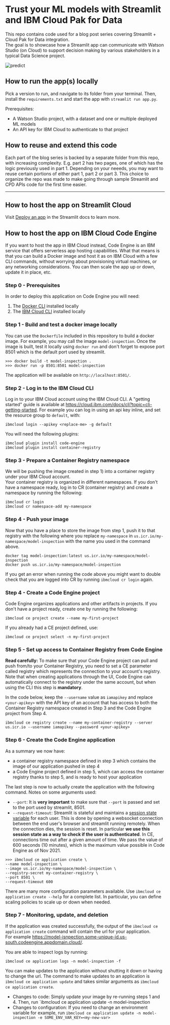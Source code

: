 # Trust your ML models with Streamlit and IBM Cloud Pak for Data

This repo contains code used for a blog post series covering Streamlit + Cloud Pak for Data integration.  
The goal is to showcase how a Streamlit app can communicate with Watson Studio (on Cloud) to support decision making by various stakeholders in a typical Data Science project.

![predict](https://user-images.githubusercontent.com/18315500/151985079-7b834f4d-e5de-4d2c-85ef-cf0354591783.gif)

## How to run the app(s) locally

Pick a version to run, and navigate to its folder from your terminal. Then, install the `requirements.txt` and start the app with `streamlit run app.py`.

Prerequisites:
- A Watson Studio project, with a dataset and one or multiple deployed ML models
- An API key for IBM Cloud to authenticate to that project

## How to reuse and extend this code

Each part of the blog series is backed by a separate folder from this repo, with increasing complexity. E.g. part 2 has two pages, one of which has the logic previously used in part 1. Depending on your neeeds, you may want to reuse certain portions of either part 1, part 2 or part 3. This choice to organize the repo was made to make going through sample Streamlit and CPD APIs code for the first time easier.

---

## How to host the app on Streamlit Cloud

Visit [Deploy an app](https://docs.streamlit.io/streamlit-cloud/get-started/deploy-an-app) in the Streamlit docs to learn more.

## How to host the app on IBM Cloud Code Engine

If you want to host the app in IBM Cloud instead, Code Engine is an IBM service that offers serverless app hosting capabilities. What that means is that you can build a Docker image and host it as on IBM Cloud with a few CLI commands, without worrying about provisioning virtual machines, or any networking considerations. You can then scale the app up or down, update it in place, etc. 

### Step 0 - Prerequisites

In order to deploy this application on Code Engine you will need:
1. The [Docker CLI](https://docs.docker.com/get-docker/) installed locally
2. The [IBM Cloud CLI](https://cloud.ibm.com/docs/cli?topic=cli-install-ibmcloud-cli) installed locally

### Step 1 - Build and test a docker image locally
You can use the `Dockerfile` included in this repository to build a docker image. For example, you may call the image
`model-inspection`. Once the image is built, test it locally using `docker run` and don't forget to expose port 8501 which is the default port used by streamlit.

```
>>> docker build -t model-inspection .
>>> docker run -p 8501:8501 model-inspection
```

The application will be available on `http://localhost:8501/`.

### Step 2 - Log in to the IBM Cloud CLI
Log in to your IBM Cloud account using the IBM Cloud CLI. A "getting started" guide is available at https://cloud.ibm.com/docs/cli?topic=cli-getting-started.
For example you can log in using an api key inline, and set the resource group to `default`, with:
```
ibmcloud login --apikey <replace-me> -g default
```

You will need the following plugins:
```
ibmcloud plugin install code-engine
ibmcloud plugin install container-registry
```

### Step 3 - Prepare a Container Registry namespace
We will be pushing the image created in step 1) into a container registry under your IBM Cloud account.  
Your container registry is organized in different namespaces. If you don't have a namespace ready, log in to CR (container registry) and create a namespace
by running the following:
```
ibmcloud cr login
ibmcloud cr namespace-add my-namespace
```

### Step 4 - Push your image
Now that you have a place to store the image from step 1, push it to that registry with the following where you replace `my-namespace` in `us.icr.io/my-namespace/model-inspection` with the name you used in the command above.
```
docker tag model-inspection:latest us.icr.io/my-namespace/model-inspection
docker push us.icr.io/my-namespace/model-inspection
```

If you get an error when running the code above you might want to double check that you are logged into CR by running `ibmcloud cr login` again.

### Step 4 - Create a Code Engine project
Code Engine organizes applications and other artifacts in projects. If you don't have a project ready, create one by running the following:
```
ibmcloud ce project create --name my-first-project
```
If you already had a CE project defined, use:
```
ibmcloud ce project select -n my-first-project
```

### Step 5 - Set up access to Container Registry from Code Engine
**Read carefully:** To make sure that your Code Engine project can pull and push from/to your Container Registry, you need to set a CE parameter called registry which represents the connection to your account's registry. Note that when creating applications through the UI, Code Engine can automatically connect to the registry under the same account, but when using the CLI this step is **mandatory**.

In the code below, keep the `--username` value as `iamapikey` and replace `<your-apikey>` with the API key of an account that has access to both the Container Registry namespace created in Step 3 and the Code Engine project from Step 4.
```
ibmcloud ce registry create --name my-container-registry --server us.icr.io --username iamapikey --password <your-apikey>
```

### Step 6 - Create the Code Engine application
As a summary we now have:
- a container registry namespace defined in step 3 which contains the image of our application pushed in step 4
- a Code Engine project defined in step 5, which can access the container registry thanks to step 5, and is ready to host your application

The last step is now to actually create the application with the following command. Notes on some arguments used:
- `--port`: It is **very important** to make sure that `--port` is passed and set to the port used by streamlit, 8501.
- `--request-timeout`: Streamlit is stateful and maintains a [session state variable](https://docs.streamlit.io/library/api-reference/session-state) for each user. This is done by opening a websocket connection between the end user's browser
  and streamlit running remotely. When the connection dies, the session is reset. In particular **we use this session state as a way to check if the user is authenticated**. In CE, connections time out after a given amount of time. We pass
  the value of 600 seconds (10 minutes), which is the maximum value possible in Code Engine as of Nov 2021.

```
>>> ibmcloud ce application create \                                                
--name model-inspection \
--image us.icr.io/my-namespace/model-inspection \
--registry-secret my-container-registry \
--port 8501 \
--request-timeout 600
```

There are many more configuration parameters available. Use `ibmcloud ce application create --help` for a complete list. In particular, you can define scaling policies to scale up or down when needed.

### Step 7 - Monitoring, update, and deletion
If the application was created successfully, the output of the `ibmcloud ce application create` command will contain the url for your application.  
For example https://model-isnpection.some-unique-id.us-south.codeengine.appdomain.cloud/.  

You are able to inspect logs by running:
```
ibmcloud ce application logs -n model-inspection -f     
```

You can make updates to the application without shutting it down or having to change the url. The command to make updates to an application is
`ibmcloud ce application update` and takes similar arguments as `ibmcloud ce application create`.

- Changes to code: Simply update your image by re-running steps 1 and 4. Then, run `ibmcloud ce application update -n model-inspection
- Changes to configuration: If you need to change an environment variable for example, run `ibmcloud ce application update -n model-inspection -e SOME_ENV_VAR_KEY=<my-new-var>`

